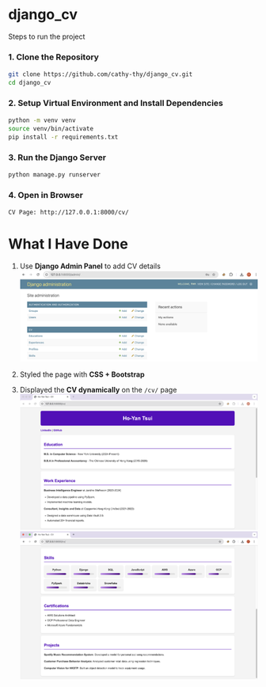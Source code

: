 # django_cv
Steps to run the project
### 1. Clone the Repository
```bash
git clone https://github.com/cathy-thy/django_cv.git
cd django_cv
```

### 2. Setup Virtual Environment and Install Dependencies
```bash
python -m venv venv
source venv/bin/activate
pip install -r requirements.txt
```

### 3. Run the Django Server
```bash
python manage.py runserver
```

### 4. Open in Browser
```bash
CV Page: http://127.0.0.1:8000/cv/
```

# What I Have Done
1. Use **Django Admin Panel** to add CV details
  ![Django Admin Panel](screenshots/admin-panel.png)

2. Styled the page with **CSS + Bootstrap**
   
3. Displayed the **CV dynamically** on the `/cv/` page
  ![Django CV](screenshots/cv-p1.png)
![Django CV](screenshots/cv-p2.png)
